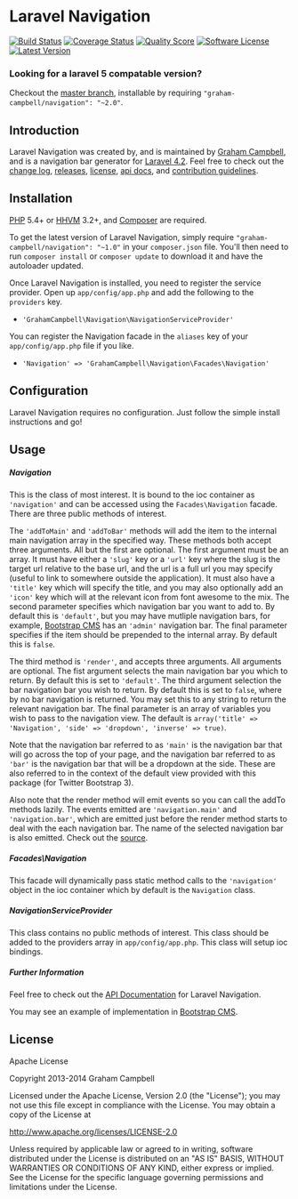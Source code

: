 Laravel Navigation
==================


[![Build Status](https://img.shields.io/travis/GrahamCampbell/Laravel-Navigation/master.svg?style=flat-square)](https://travis-ci.org/GrahamCampbell/Laravel-Navigation)
[![Coverage Status](https://img.shields.io/scrutinizer/coverage/g/GrahamCampbell/Laravel-Navigation.svg?style=flat-square)](https://scrutinizer-ci.com/g/GrahamCampbell/Laravel-Navigation/code-structure)
[![Quality Score](https://img.shields.io/scrutinizer/g/GrahamCampbell/Laravel-Navigation.svg?style=flat-square)](https://scrutinizer-ci.com/g/GrahamCampbell/Laravel-Navigation)
[![Software License](https://img.shields.io/badge/license-Apache%202.0-brightgreen.svg?style=flat-square)](LICENSE.md)
[![Latest Version](https://img.shields.io/github/release/GrahamCampbell/Laravel-Navigation.svg?style=flat-square)](https://github.com/GrahamCampbell/Laravel-Navigation/releases)


### Looking for a laravel 5 compatable version?

Checkout the [master branch](https://github.com/GrahamCampbell/Laravel-Navigation/tree/master), installable by requiring `"graham-campbell/navigation": "~2.0"`.


## Introduction

Laravel Navigation was created by, and is maintained by [Graham Campbell](https://github.com/GrahamCampbell), and is a navigation bar generator for [Laravel 4.2](http://laravel.com). Feel free to check out the [change log](CHANGELOG.md), [releases](https://github.com/GrahamCampbell/Laravel-Navigation/releases), [license](LICENSE.md), [api docs](http://docs.grahamjcampbell.co.uk), and [contribution guidelines](CONTRIBUTING.md).


## Installation

[PHP](https://php.net) 5.4+ or [HHVM](http://hhvm.com) 3.2+, and [Composer](https://getcomposer.org) are required.

To get the latest version of Laravel Navigation, simply require `"graham-campbell/navigation": "~1.0"` in your `composer.json` file. You'll then need to run `composer install` or `composer update` to download it and have the autoloader updated.

Once Laravel Navigation is installed, you need to register the service provider. Open up `app/config/app.php` and add the following to the `providers` key.

* `'GrahamCampbell\Navigation\NavigationServiceProvider'`

You can register the Navigation facade in the `aliases` key of your `app/config/app.php` file if you like.

* `'Navigation' => 'GrahamCampbell\Navigation\Facades\Navigation'`


## Configuration

Laravel Navigation requires no configuration. Just follow the simple install instructions and go!


## Usage

##### Navigation

This is the class of most interest. It is bound to the ioc container as `'navigation'` and can be accessed using the `Facades\Navigation` facade. There are three public methods of interest.

The `'addToMain'` and `'addToBar'` methods will add the item to the internal main navigation array in the specified way. These methods both accept three arguments. All but the first are optional. The first argument must be an array. It must have either a `'slug'` key or a `'url'` key where the slug is the target url relative to the base url, and the url is a full url you may specify (useful to link to somewhere outside the application). It must also have a `'title'` key which will specify the title, and you may also optionally add an `'icon'` key which will at the relevant icon from font awesome to the mix. The second parameter specifies which navigation bar you want to add to. By default this is `'default'`, but you may have mutliple navigation bars, for example, [Bootstrap CMS](https://github.com/GrahamCampbell/Bootstrap-CMS) has an `'admin'` navigation bar. The final parameter specifies if the item should be prepended to the internal array. By default this is `false`.

The third method is `'render'`, and accepts three arguments. All arguments are optional. The fist argument selects the main navigation bar you which to return. By default this is set to `'default'`. The third argument selection the bar navigation bar you wish to return. By default this is set to `false`, where by no bar navigation is returned. You may set this to any string to return the relevant navigation bar. The final parameter is an array of variables you wish to pass to the navigation view. The default is `array('title' => 'Navigation', 'side' => 'dropdown', 'inverse' => true)`.

Note that the navigation bar referred to as `'main'` is the navigation bar that will go across the top of your page, and the navigation bar referred to as `'bar'` is the navigation bar that will be a dropdown at the side. These are also referred to in the context of the default view provided with this package (for Twitter Bootstrap 3).

Also note that the render method will emit events so you can call the addTo methods lazily. The events emitted are `'navigation.main'` and `'navigation.bar'`, which are emitted just before the render method starts to deal with the each navigation bar. The name of the selected navigation bar is also emitted. Check out the [source](https://github.com/GrahamCampbell/Laravel-Navigation/blob/master/src/Navigation.php).

##### Facades\Navigation

This facade will dynamically pass static method calls to the `'navigation'` object in the ioc container which by default is the `Navigation` class.

##### NavigationServiceProvider

This class contains no public methods of interest. This class should be added to the providers array in `app/config/app.php`. This class will setup ioc bindings.

##### Further Information

Feel free to check out the [API Documentation](http://docs.grahamjcampbell.co.uk) for Laravel Navigation.

You may see an example of implementation in [Bootstrap CMS](https://github.com/GrahamCampbell/Bootstrap-CMS).


## License

Apache License

Copyright 2013-2014 Graham Campbell

Licensed under the Apache License, Version 2.0 (the "License");
you may not use this file except in compliance with the License.
You may obtain a copy of the License at

 http://www.apache.org/licenses/LICENSE-2.0

Unless required by applicable law or agreed to in writing, software
distributed under the License is distributed on an "AS IS" BASIS,
WITHOUT WARRANTIES OR CONDITIONS OF ANY KIND, either express or implied.
See the License for the specific language governing permissions and
limitations under the License.
